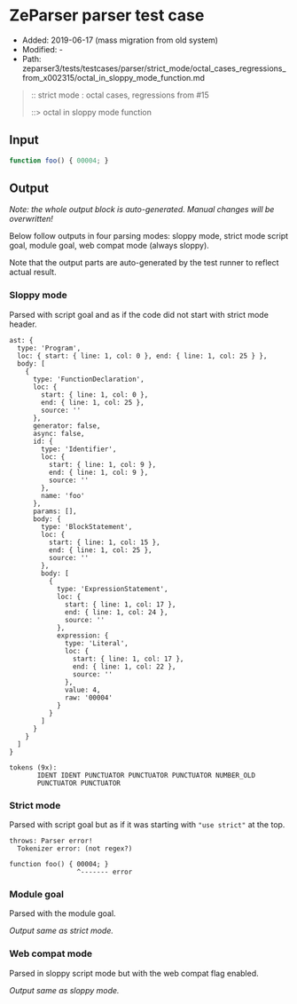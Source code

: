 # ZeParser parser test case

- Added: 2019-06-17 (mass migration from old system)
- Modified: -
- Path: zeparser3/tests/testcases/parser/strict_mode/octal_cases_regressions_from_x002315/octal_in_sloppy_mode_function.md

> :: strict mode : octal cases, regressions from #15
>
> ::> octal in sloppy mode function

## Input

`````js
function foo() { 00004; }
`````

## Output

_Note: the whole output block is auto-generated. Manual changes will be overwritten!_

Below follow outputs in four parsing modes: sloppy mode, strict mode script goal, module goal, web compat mode (always sloppy).

Note that the output parts are auto-generated by the test runner to reflect actual result.

### Sloppy mode

Parsed with script goal and as if the code did not start with strict mode header.

`````
ast: {
  type: 'Program',
  loc: { start: { line: 1, col: 0 }, end: { line: 1, col: 25 } },
  body: [
    {
      type: 'FunctionDeclaration',
      loc: {
        start: { line: 1, col: 0 },
        end: { line: 1, col: 25 },
        source: ''
      },
      generator: false,
      async: false,
      id: {
        type: 'Identifier',
        loc: {
          start: { line: 1, col: 9 },
          end: { line: 1, col: 9 },
          source: ''
        },
        name: 'foo'
      },
      params: [],
      body: {
        type: 'BlockStatement',
        loc: {
          start: { line: 1, col: 15 },
          end: { line: 1, col: 25 },
          source: ''
        },
        body: [
          {
            type: 'ExpressionStatement',
            loc: {
              start: { line: 1, col: 17 },
              end: { line: 1, col: 24 },
              source: ''
            },
            expression: {
              type: 'Literal',
              loc: {
                start: { line: 1, col: 17 },
                end: { line: 1, col: 22 },
                source: ''
              },
              value: 4,
              raw: '00004'
            }
          }
        ]
      }
    }
  ]
}

tokens (9x):
       IDENT IDENT PUNCTUATOR PUNCTUATOR PUNCTUATOR NUMBER_OLD
       PUNCTUATOR PUNCTUATOR
`````

### Strict mode

Parsed with script goal but as if it was starting with `"use strict"` at the top.

`````
throws: Parser error!
  Tokenizer error: (not regex?)

function foo() { 00004; }
                 ^------- error
`````


### Module goal

Parsed with the module goal.

_Output same as strict mode._

### Web compat mode

Parsed in sloppy script mode but with the web compat flag enabled.

_Output same as sloppy mode._
